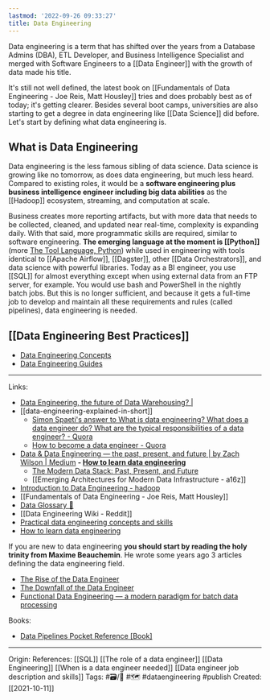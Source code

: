 ```yaml
---
lastmod: '2022-09-26 09:33:27'
title: Data Engineering
---
```


Data engineering is a term that has shifted over the years from a Database Admins (DBA), ETL Developer, and Business Intelligence Specialist and merged with Software Engineers to a [[Data Engineer]] with the growth of data made his title.

It's still not well defined, the latest book on [[Fundamentals of Data Engineering - Joe Reis, Matt Housley]] tries and does probably best as of today; it's getting clearer. Besides several boot camps, universities are also starting to get a degree in data engineering like [[Data Science]] did before. Let's start by defining what data engineering is.

## What is Data Engineering
Data engineering is the less famous sibling of data science. Data science is growing like no tomorrow, as does data engineering, but much less heard. Compared to existing roles, it would be a **software engineering plus business intelligence engineer including big data abilities** as the [[Hadoop]] ecosystem, streaming, and computation at scale. 

Business creates more reporting artifacts, but with more data that needs to be collected, cleaned, and updated near real-time, complexity is expanding daily. With that said, more programmatic skills are required, similar to software engineering. **The emerging language at the moment is [[Python]]** (more [The Tool Language, Python](https://www.sspaeti.com/blog/data-engineering-the-future-of-data-warehousing/#ThetoollanguagePython)) while used in engineering with tools identical to [[Apache Airflow]], [[Dagster]], other [[Data Orchestrators]], and data science with powerful libraries. Today as a BI engineer, you use [[SQL]] for almost everything except when using external data from an FTP server, for example. You would use bash and PowerShell in the nightly batch jobs. But this is no longer sufficient, and because it gets a full-time job to develop and maintain all these requirements and rules (called pipelines), data engineering is needed.

## [[Data Engineering Best Practices]]
- [Data Engineering Concepts](https://glossary.airbyte.com/term/data-engineering-concepts#:~:text=conce/)
- [Data Engineering Guides](https://glossary.airbyte.com/term/data-engineering-guides/)

---

Links:
- [Data Engineering, the future of Data Warehousing? |](https://www.sspaeti.com/blog/data-engineering-the-future-of-data-warehousing/)
- [[data-engineering-explained-in-short]]
	- [Simon Spaeti's answer to What is data engineering? What does a data engineer do? What are the typical responsibilities of a data engineer? - Quora](https://www.quora.com/What-is-data-engineering-What-does-a-data-engineer-do-What-are-common-responsibilities-of-a-data-engineer/answer/Simon-Spaeti)
	- [How to become a data engineer - Quora](https://www.quora.com/How-do-I-become-a-data-engineer)
- [Data & Data Engineering — the past, present, and future | by Zach Wilson | Medium](https://medium.com/@eczachly/data-data-engineering-the-past-present-and-future-ac3ad5795ddf)
**- [How to learn data engineering](https://www.blef.fr/learn-data-engineering/)**
	- [The Modern Data Stack: Past, Present, and Future](https://www.getdbt.com/blog/future-of-the-modern-data-stack/)
	- [[Emerging Architectures for Modern Data Infrastructure - a16z]]
- [Introduction to Data Engineering - hadoop](https://jheck.gitbook.io/hadoop/introduction-to-data-engineering)
- [[Fundamentals of Data Engineering - Joe Reis, Matt Housley]]
- [Data Glossary 🧠](https://glossary.airbyte.com/)
- [[Data Engineering Wiki - Reddit]]
- [Practical data engineering concepts and skills](https://www.educative.io/blog/practical-data-engineering-skills-and-concepts)
- [How to learn data engineering](https://www.blef.fr/learn-data-engineering/)

If you are new to data engineering **you should start by reading the holy trinity from Maxime Beauchemin**. He wrote some years ago 3 articles defining the data engineering field.
-   [The Rise of the Data Engineer](https://medium.com/free-code-camp/the-rise-of-the-data-engineer-91be18f1e603)
-   [The Downfall of the Data Engineer](https://maximebeauchemin.medium.com/the-downfall-of-the-data-engineer-5bfb701e5d6b)
-   [Functional Data Engineering — a modern paradigm for batch data processing](https://maximebeauchemin.medium.com/functional-data-engineering-a-modern-paradigm-for-batch-data-processing-2327ec32c42a)

Books:
- [Data Pipelines Pocket Reference [Book]](https://www.oreilly.com/library/view/data-pipelines-pocket/9781492087823/)

---
Origin: 
References: [[SQL]] [[The role of a data engineer]] [[Data Engineering]] [[When is a data engineer needed]] [[Data engineer job description and skills]]
Tags: #🗃/🌻 #🗺 #dataengineering #publish 
Created: [[2021-10-11]]